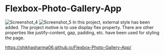 # Flexbox-Photo-Gallery-App
![Screenshot_4](https://github.com/Shikhasharma06/Flexbox-Photo-Gallery-App/assets/135316685/04d32aca-b428-48f6-bda4-59b921e7b9b0)
![Screenshot_5](https://github.com/Shikhasharma06/Flexbox-Photo-Gallery-App/assets/135316685/8f6778c1-76ee-4887-b06d-b976ee19daa7)
In this project, external style has been added.
The project motive is to use display flex property.
There are other properties like justify-content, gap, padding, etc. have been used for styling the page.

https://shikhasharma06.github.io/Flexbox-Photo-Gallery-App/
